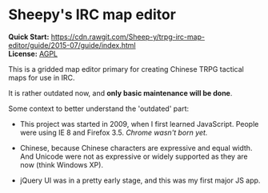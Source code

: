 # Sheepy's IRC map editor #

**Quick Start:** https://cdn.rawgit.com/Sheep-y/trpg-irc-map-editor/guide/2015-07/guide/index.html <br/>
**License:** [AGPL](https://cdn.rawgit.com/Sheep-y/trpg-irc-map-editor/master/license.agpl.html)

This is a gridded map editor primary for creating Chinese TRPG tactical maps for use in IRC.

It is rather outdated now, and **only basic maintenance will be done**.

Some context to better understand the 'outdated' part:

* This project was started in 2009, when I first learned JavaScript.
People were using IE 8 and Firefox 3.5.  *Chrome wasn't born yet.*

* Chinese, because Chinese characters are expressive and equal width.
And Unicode were not as expressive or widely supported as they are now (think Windows XP).

* jQuery UI was in a pretty early stage, and this was my first major JS app.